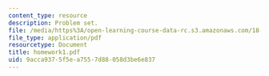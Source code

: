 ```yaml
---
content_type: resource
description: Problem set.
file: /media/https%3A/open-learning-course-data-rc.s3.amazonaws.com/18-435j-quantum-computation-fall-2003/9acca9375f5ea7557d88058d3be6e837_homework1.pdf
file_type: application/pdf
resourcetype: Document
title: homework1.pdf
uid: 9acca937-5f5e-a755-7d88-058d3be6e837
---
```

